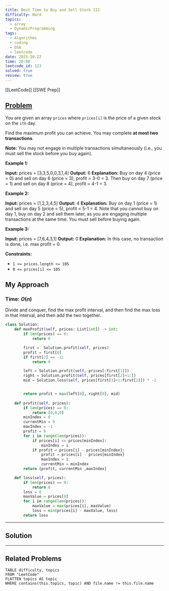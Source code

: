 ```yaml
---
title: Best Time to Buy and Sell Stock III
difficulty: Hard
topics:
  - array
  - DynamicProgramming
tags:
  - Algorithms
  - coding
  - DSA
  - leetcode
date: 2025-10-22
time: 20:00
leetcode_id: 123
solved: true
review: true
---
```

[[LeetCode]]
[[SWE Prep]]
## [Problem](https://leetcode.com/problems/best-time-to-buy-and-sell-stock-iii/description/)
You are given an array `prices` where `prices[i]` is the price of a given stock on the `ith` day.

Find the maximum profit you can achieve. You may complete **at most two transactions**.

**Note:** You may not engage in multiple transactions simultaneously (i.e., you must sell the stock before you buy again).

**Example 1:**

**Input:** prices = [3,3,5,0,0,3,1,4]
**Output:** 6
**Explanation:** Buy on day 4 (price = 0) and sell on day 6 (price = 3), profit = 3-0 = 3.
Then buy on day 7 (price = 1) and sell on day 8 (price = 4), profit = 4-1 = 3.

**Example 2:**

**Input:** prices = [1,2,3,4,5]
**Output:** 4
**Explanation:** Buy on day 1 (price = 1) and sell on day 5 (price = 5), profit = 5-1 = 4.
Note that you cannot buy on day 1, buy on day 2 and sell them later, as you are engaging multiple transactions at the same time. You must sell before buying again.

**Example 3:**

**Input:** prices = [7,6,4,3,1]
**Output:** 0
**Explanation:** In this case, no transaction is done, i.e. max profit = 0.

**Constraints:**

- `1 <= prices.length <= 105`
- `0 <= prices[i] <= 105`


## My Approach
### Time: $O(n)$
Divide and conquer, find the max profit interval, and then find the max loss in that interval, and then add the two together.

```python
class Solution:
    def maxProfit(self, prices: List[int]) -> int:
        if len(prices) == 0:
            return 0

        first =  Solution.profit(self, prices)
        profit = first[0]
        if first[2] == -1:
            return 0

        left = Solution.profit(self, prices[:first[1]])
        right = Solution.profit(self, prices[first[2]+1:])
        mid = Solution.loss(self, prices[first[1]+1:first[2]]) * -1


        return profit + max(left[0], right[0], mid)
    
    def profit(self, prices):
        if len(prices) == 0:
            return [0,0,0]
        minIndex = 0
        currentMin = 0
        maxIndex = -1
        profit = 0
        for i in range(len(prices)):
            if prices[i] <= prices[minIndex]:
                minIndex = i
            if profit < prices[i] - prices[minIndex]:
                profit = prices[i] - prices[minIndex]
                maxIndex = i
                currentMin = minIndex
        return [profit, currentMin ,maxIndex]

    def loss(self, prices):
        if len(prices) == 0:
            return 0
        loss = 0
        maxValue = prices[0]
        for i in range(len(prices)):
            maxValue = max(prices[i], maxValue)
            loss = min(prices[i] - maxValue, loss)
        return loss
```



---
## Solution




---
## Related Problems
```dataview
TABLE difficulty, topics
FROM "LeetCode"
FLATTEN topics AS topic
WHERE contains(this.topics, topic) AND file.name != this.file.name
```